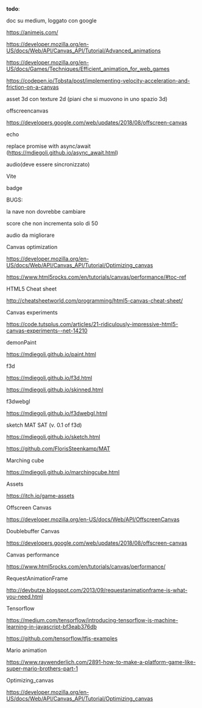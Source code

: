 __todo__:

doc su medium, loggato con google

https://animejs.com/

https://developer.mozilla.org/en-US/docs/Web/API/Canvas_API/Tutorial/Advanced_animations

https://developer.mozilla.org/en-US/docs/Games/Techniques/Efficient_animation_for_web_games

https://codepen.io/Tobsta/post/implementing-velocity-acceleration-and-friction-on-a-canvas

asset 3d con texture 2d (piani che si muovono in uno spazio 3d)

offscreencanvas

https://developers.google.com/web/updates/2018/08/offscreen-canvas

echo

replace promise with async/await (https://mdiegoli.github.io/async_await.html)

audio(deve essere sincronizzato)

Vite

badge

BUGS:

la nave non dovrebbe cambiare

score che non incrementa solo di 50

audio da migliorare 

Canvas optimization

https://developer.mozilla.org/en-US/docs/Web/API/Canvas_API/Tutorial/Optimizing_canvas

https://www.html5rocks.com/en/tutorials/canvas/performance/#toc-ref

HTML5 Cheat sheet

http://cheatsheetworld.com/programming/html5-canvas-cheat-sheet/

Canvas experiments

https://code.tutsplus.com/articles/21-ridiculously-impressive-html5-canvas-experiments--net-14210

demonPaint

https://mdiegoli.github.io/paint.html

f3d

https://mdiegoli.github.io/f3d.html

https://mdiegoli.github.io/skinned.html

f3dwebgl

https://mdiegoli.github.io/f3dwebgl.html

sketch MAT SAT (v. 0.1 of f3d)

https://mdiegoli.github.io/sketch.html

https://github.com/FlorisSteenkamp/MAT

Marching cube

https://mdiegoli.github.io/marchingcube.html

Assets

https://itch.io/game-assets

Offscreen Canvas

https://developer.mozilla.org/en-US/docs/Web/API/OffscreenCanvas

Doublebuffer Canvas

https://developers.google.com/web/updates/2018/08/offscreen-canvas

Canvas performance

https://www.html5rocks.com/en/tutorials/canvas/performance/

RequestAnimationFrame

http://devbutze.blogspot.com/2013/09/requestanimationframe-is-what-you-need.html

Tensorflow

https://medium.com/tensorflow/introducing-tensorflow-js-machine-learning-in-javascript-bf3eab376db

https://github.com/tensorflow/tfjs-examples

Mario animation

https://www.raywenderlich.com/2891-how-to-make-a-platform-game-like-super-mario-brothers-part-1

Optimizing_canvas

https://developer.mozilla.org/en-US/docs/Web/API/Canvas_API/Tutorial/Optimizing_canvas


